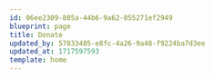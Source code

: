 ```yaml
---
id: 06ee2309-805a-44b6-9a62-055271ef2949
blueprint: page
title: Donate
updated_by: 57833485-e8fc-4a26-9a48-f9224ba7d3ee
updated_at: 1717597593
template: home
---
```

